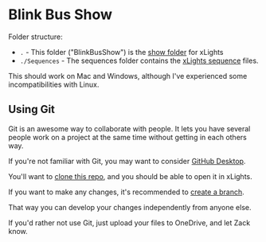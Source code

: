 # Blink Bus Show

Folder structure:

- `.` - This folder ("BlinkBusShow") is the [show folder](https://manual.xlights.org/xlights/chapters/chapter-two-quick-start-guide/defining-the-show-directory) for xLights
- `./Sequences` - The sequences folder contains the [xLights sequence](https://manual.xlights.org/xlights/chapters/chapter-five-menus/file/settings/sequences) files.

This should work on Mac and Windows, although I've experienced some incompatibilities with Linux.

## Using Git

Git is an awesome way to collaborate with people. It lets you have several people work on a project at the same time without getting in each others way.

If you're not familiar with Git, you may want to consider [GitHub Desktop](https://desktop.github.com/download/).

You'll want to [clone this repo](https://docs.github.com/en/desktop/adding-and-cloning-repositories/cloning-a-repository-from-github-to-github-desktop), and you should be able to open it in xLights.

If you want to make any changes, it's recommended to [create a branch](https://docs.github.com/en/desktop/making-changes-in-a-branch/managing-branches-in-github-desktop). 

That way you can develop your changes independently from anyone else.

If you'd rather not use Git, just upload your files to OneDrive, and let Zack know.

